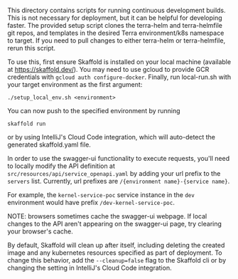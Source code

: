 This directory contains scripts for running continuous development builds. This 
is not necessary for deployment, but it can be helpful for developing faster.
The provided setup script clones the terra-helm and terra-helmfile git repos,
and templates in the desired Terra environment/k8s namespace to target.
If you need to pull changes to either terra-helm or terra-helmfile, rerun this script.

To use this, first ensure Skaffold is installed on your local machine (available at https://skaffold.dev/). You may need to use gcloud to provide GCR credentials with `gcloud auth configure-docker`. Finally, run local-run.sh with your target environment as the first argument:

```
./setup_local_env.sh <environment>
```

You can now push to the specified environment by running

```
skaffold run
```
or by using IntelliJ's Cloud Code integration, which will auto-detect the generated skaffold.yaml file.

In order to use the swagger-ui functionality to execute requests, you'll need to
locally modify the API definition at `src/resources/api/service_openapi.yaml` by
adding your url prefix to the `servers` list. Currently, url prefixes are
`/{environment name}-{service name}`. 

For example, the `kernel-service-poc` 
service instance in the `dev` environment would have prefix `/dev-kernel-service-poc`.

NOTE: browsers sometimes cache the swagger-ui webpage. If local changes to the
API aren't appearing on the swagger-ui page, try clearing your browser's cache.

By default, Skaffold will clean up after itself, including deleting the created
image and any kubernetes resources specified as part of deployment. To change
this behavior, add the `--cleanup=false` flag to the Skaffold cli or by changing
 the setting in IntelliJ's Cloud Code integration.
